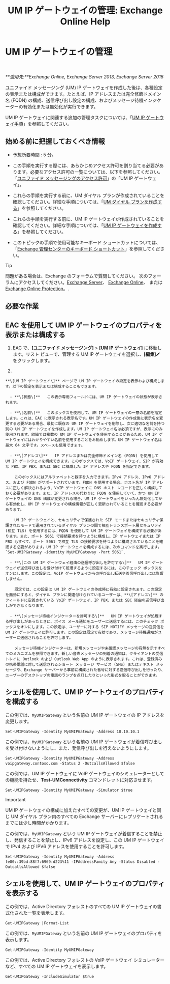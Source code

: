 ﻿---
title: 'UM IP ゲートウェイの管理: Exchange Online Help'
TOCTitle: UM IP ゲートウェイの管理
ms:assetid: 387e540f-8c59-42d2-a423-99fcf97e00aa
ms:mtpsurl: https://technet.microsoft.com/ja-jp/library/Aa997283(v=EXCHG.150)
ms:contentKeyID: 49896206
ms.date: 05/22/2018
mtps_version: v=EXCHG.150
f1_keywords:
- Microsoft.Exchange.Management.SnapIn.Esm.Servers.UnifiedMessaging.UMIPGatewayGeneralPropertyPageControl
ms.translationtype: HT
---

# UM IP ゲートウェイの管理

 

_**適用先:**Exchange Online, Exchange Server 2013, Exchange Server 2016_

ユニファイド メッセージング (UM) IP ゲートウェイを作成した後は、各種設定の表示または構成ができます。たとえば、IP アドレスまたは完全修飾ドメイン名 (FQDN) の構成、送信呼び出し設定の構成、およびメッセージ待機インジケーターの有効化または無効化が実行できます。

UM IP ゲートウェイに関連する追加の管理タスクについては、「[UM IP ゲートウェイ手順](um-ip-gateway-procedures-exchange-2013-help.md)」を参照してください。

## 始める前に把握しておくべき情報

  - 予想所要時間 : 5 分。

  - この手順を実行する際には、あらかじめアクセス許可を割り当てる必要があります。必要なアクセス許可の一覧については、以下を参照してください。「[ユニファイド メッセージングのアクセス許可](unified-messaging-permissions-exchange-2013-help.md)」の「UM IP ゲートウェイ」。

  - これらの手順を実行する前に、UM ダイヤル プランが作成されていることを確認してください。詳細な手順については、「[UM ダイヤル プランを作成する](create-a-um-dial-plan-exchange-2013-help.md)」を参照してください。

  - これらの手順を実行する前に、UM IP ゲートウェイが作成されていることを確認してください。詳細な手順については、「[UM IP ゲートウェイを作成する](create-a-um-ip-gateway-exchange-2013-help.md)」を参照してください。

  - このトピックの手順で使用可能なキーボード ショートカットについては、「[Exchange 管理センターのキーボード ショートカット](keyboard-shortcuts-in-the-exchange-admin-center-exchange-online-protection-help.md)」を参照してください。


> [!TIP]
> 問題がある場合は、Exchange のフォーラムで質問してください。 次のフォーラムにアクセスしてください。<A href="https://go.microsoft.com/fwlink/p/?linkid=60612">Exchange Server</A>、 <A href="https://go.microsoft.com/fwlink/p/?linkid=267542">Exchange Online</A>、 または <A href="https://go.microsoft.com/fwlink/p/?linkid=285351">Exchange Online Protection</A>。.



## 必要な作業

## EAC を使用して UM IP ゲートウェイのプロパティを表示または構成する

1.  EAC で、**\[ユニファイド メッセージング\]** \> **\[UM IP ゲートウェイ\]** に移動します。リスト ビューで、管理する UM IP ゲートウェイを選択し、**\[編集\]**![編集アイコン](images/Bb124582.6f53ccb2-1f13-4c02-bea0-30690e6ea71d(EXCHG.150).gif "編集アイコン") をクリックします。

2.  
    
    **\[UM IP ゲートウェイ\]** ページで UM IP ゲートウェイの設定を表示および構成します。以下の設定を表示または構成することもできます。
    
      - **\[状態\]**   この表示専用フィールドには、UM IP ゲートウェイの状態が表示されます。
    
      - **\[名前\]**   このボックスを使用して、UM IP ゲートウェイの一意の名前を指定します。これは、EAC に表示される表示名です。UM IP ゲートウェイの作成後に表示名を変更する必要がある場合、最初に既存の UM IP ゲートウェイを削除し、次に適切な名前を持つ別の UM IP ゲートウェイを作成します。UM IP ゲートウェイ名は必須ですが、表示にのみ使用されます。組織では複数の UM IP ゲートウェイを使用することがあるため、UM IP ゲートウェイにはわかりやすい名前を使用することをお勧めします。UM IP ゲートウェイ名は最大 64 文字です。スペースも使用できます。
    
      - **\[アドレス\]**   IP アドレスまたは完全修飾ドメイン名 (FQDN) を使用して UM IP ゲートウェイを構成できます。このボックスでは、VoIP ゲートウェイ、SIP が有効な PBX、IP PBX、または SBC に構成した IP アドレスや FQDN を指定できます。
        
        このボックスにはアルファベットと数字を入力できます。IPv4 アドレス、IPv6 アドレス、および FQDN がサポートされています。FQDN を使用する場合、ホスト名が IP アドレスに正しく解決されるよう、VoIP ゲートウェイに DNS ホスト レコードを正しく構成しておく必要があります。また、IP アドレスの代わりに FQDN を使用していて、かつ UM IP ゲートウェイの DNS 構成が変更される場合、UM IP ゲートウェイをいったん無効化してから有効化し、UM IP ゲートウェイの構成情報が正しく更新されていることを確認する必要があります。
        
        UM IP ゲートウェイと、セキュリティで保護された SIP モードまたはセキュリティ保護されたモードで運用されているダイヤル プランの間で相互トランスポート層セキュリティ (相互 TLS) を使用するには、FQDN を使用して UM IP ゲートウェイを構成する必要があります。また、ポート 5061 で接続要求を待つように構成し、IP ゲートウェイまたは IP PBX もすべて、ポート 5061 で相互 TLS の接続要求を待つように構成されていることを確認する必要があります。UM IP ゲートウェイを構成するには、次のコマンドを実行します。`Set-UMIPGateway -identity MyUMIPGateway -Port 5061`.
    
      - **\[この UM IP ゲートウェイ経由の送信呼び出しを許可する\]**   UM IP ゲートウェイが送信呼び出しを受け付けて処理するように設定するには、このチェック ボックスをオンにします。この設定は、VoIP ゲートウェイからの呼び出し転送や着信呼び出しには影響しません。
        
        既定では、この設定は UM IP ゲートウェイの作成時に有効に設定されます。この設定を無効にすると、ダイヤル プランに関連付けられているユーザーは、**\[アドレス\]** のフィールドに定義されている VoIP ゲートウェイ、IP PBX、または SBC 経由の送信呼び出しができなくなります。
    
      - **\[メッセージ待機インジケーターを許可する\]**   UM IP ゲートウェイが処理する呼び出しがあったときに、ボイス メール通知をユーザーに送信するには、このチェック ボックスをオンにします。この設定は、ユーザーに対する SIP NOTIFY メッセージの送受信を UM IP ゲートウェイに許可します。この設定は既定で有効であり、メッセージ待機通知がユーザーに送信されることを許可します。
        
        メッセージ待機インジケーターは、新規メッセージや未確認メッセージの有無を示すすべてのメカニズムを参照できます。新しい音声メッセージの到着の通知は、クライアントの受信トレイに Outlook および Outlook Web App のように表示されます。これは、登録済みの携帯電話に対して送信されるショート メッセージ サービス (SMS) またはテキスト メッセージや、Exchange サーバーから事前に構成された番号に対する送信呼び出しを行ったり、ユーザーのデスクトップの電話のランプを点灯したりといった形式を取ることができます。

## シェルを使用して、UM IP ゲートウェイのプロパティを構成する

この例では、`MyUMIPGateway` という名前の UM IP ゲートウェイの IP アドレスを変更します。

    Set-UMIPGateway -Identity MyUMIPGateway -Address 10.10.10.1

この例では、`MyUMIPGateway` という名前の UM IP ゲートウェイが着信呼び出しを受け付けないようにし、また、発信呼び出しを行えないようにします。

    Set-UMIPGateway -Identity MyUMIPGateway -Address voipgateway.contoso.com -Status 2 -OutcallsAllowed $false

この例では、UM IP ゲートウェイに VoIP ゲートウェイのシミュレーターとしての機能を持たせ、**Test-UMConnectivity** コマンドレットに対応させます。

    Set-UMIPGateway -Identity MyUMIPGateway -Simulator $true


> [!IMPORTANT]
> UM IP ゲートウェイの構成に加えたすべての変更が、UM IP ゲートウェイと同じ UM ダイヤル プラン内のすべての Exchange サーバーにレプリケートされるまでには少し時間がかかります。



この例では、`MyUMIPGateway` という UM IP ゲートウェイが着信することを禁止し、発信することを禁止し、IPv6 アドレスを設定し、この UM IP ゲートウェイで IPv4 および IPV6 アドレスを使用することを許可します。

    Set-UMIPGateway -Identity MyUMIPGateway -Address fe80::39bd:88f7:6969:d223%11 -IPAddressFamily Any -Status Disabled -OutcallsAllowed $false

## シェルを使用して、UM IP ゲートウェイのプロパティを表示する

この例では、Active Directory フォレストのすべての UM IP ゲートウェイの書式化された一覧を表示します。

    Get-UMIPGateway |Format-List

この例では、`MyUMIPGateway` という名前の UM IP ゲートウェイのプロパティを表示します。

    Get-UMIPGateway -Identity MyUMIPGateway

この例では、Active Directory フォレストの VoIP ゲートウェイ シミュレーターなど、すべての UM IP ゲートウェイを表示します。

    Get-UMIPGateway -IncludeSimulator $true

